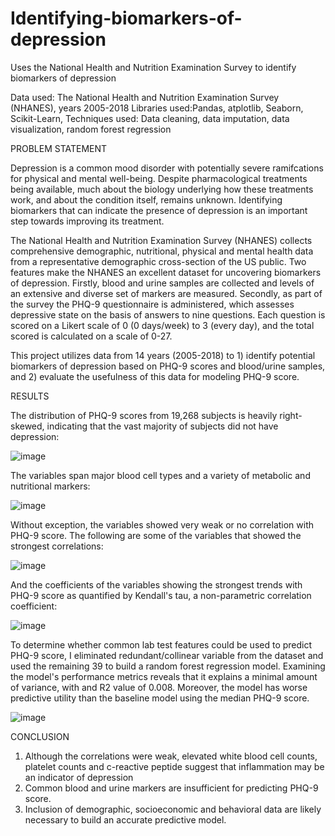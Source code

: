 # Identifying-biomarkers-of-depression
Uses the National Health and Nutrition Examination Survey to identify biomarkers of depression

Data used: The National Health and Nutrition Examination Survey (NHANES), years 2005-2018
Libraries used:Pandas, atplotlib, Seaborn, Scikit-Learn,
Techniques used: Data cleaning, data imputation, data visualization, random forest regression

PROBLEM STATEMENT

  Depression is a common mood disorder with potentially severe ramifcations for physical and mental well-being. Despite pharmacological treatments being available, much about the biology underlying how these treatments work, and about the condition itself, remains unknown. Identifying biomarkers that can indicate the presence of depression is an important step towards improving its treatment. 

The National Health and Nutrition Examination Survey (NHANES) collects comprehensive demographic, nutritional, physical and mental health data from a representative demographic cross-section of the US public. Two features make the NHANES an excellent dataset for uncovering biomarkers of depression.  Firstly, blood and urine samples are collected and levels of an extensive and diverse set of markers are measured. Secondly, as part of the survey the PHQ-9 questionnaire is administered, which assesses depressive state on the basis of answers to nine questions. Each question is scored on a Likert scale of 0 (0 days/week) to 3 (every day), and the total scored is calculated on a scale of 0-27. 

This project utilizes data from 14 years (2005-2018) to 1) identify potential biomarkers of depression based on PHQ-9 scores and blood/urine samples, and 2) evaluate the usefulness of this data for modeling PHQ-9 score.


RESULTS

The distribution of PHQ-9 scores from 19,268 subjects is heavily right-skewed, indicating that the vast majority of subjects did not have depression:

![image](https://user-images.githubusercontent.com/89553765/219124972-a907fbb3-e2f1-448b-a60a-3fa70a9bddf0.png)

The variables span major blood cell types and a variety of metabolic and nutritional markers:

![image](https://user-images.githubusercontent.com/89553765/220649139-8a5b0ac2-8a0f-4e30-a0a1-af2db1c1126d.png)

Without exception, the variables showed very weak or no correlation with PHQ-9 score. The following are some of the variables that showed the strongest correlations:

![image](https://user-images.githubusercontent.com/89553765/220647284-92d187fb-2134-4b50-ae74-e8d32a50c1bc.png)

And the coefficients of the variables showing the strongest trends with PHQ-9 score as quantified by Kendall's tau, a non-parametric  correlation coefficient: 


![image](https://user-images.githubusercontent.com/89553765/221046591-2f711eaa-03ad-428d-a066-d43ead168b9d.png)


To determine whether common lab test features could be used to predict PHQ-9 score, I eliminated redundant/collinear variable from the dataset and used the remaining 39 to build a random forest regression model. Examining the model's performance metrics reveals that it explains a minimal amount of variance, with and R2 value of 0.008. Moreover, the model has worse predictive utility than the baseline model using the median PHQ-9 score.

![image](https://user-images.githubusercontent.com/89553765/220473796-eca2d3a9-5056-4cfb-9dbd-e6822aa5eac5.png)


CONCLUSION

1) Although the correlations were weak, elevated white blood cell counts, platelet counts and c-reactive peptide suggest that inflammation may be an indicator of depression
2) Common blood and urine markers are insufficient for predicting PHQ-9 score. 
3) Inclusion of demographic, socioeconomic and behavioral data are likely necessary to build an accurate predictive model.

